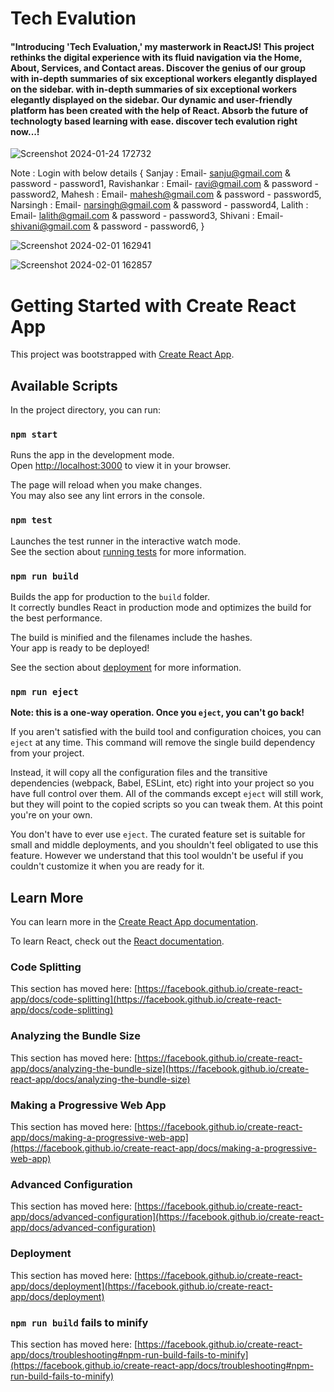 # Tech Evalution

#### "Introducing 'Tech Evaluation,' my masterwork in ReactJS! This project rethinks the digital experience with its fluid navigation via the Home, About, Services, and Contact areas. Discover the genius of our group with in-depth summaries of six exceptional workers elegantly displayed on the sidebar. with in-depth summaries of six exceptional workers elegantly displayed on the sidebar. Our dynamic and user-friendly platform has been created with the help of React. Absorb the future of technologty based learning with ease.  discover tech evalution right now...! 


![Screenshot 2024-01-24 172732](https://github.com/sanjaymaraboina/TechEvalution/assets/153506569/27bf2e4d-9e90-4718-99f5-b79ba43a49bc)

Note : Login with below details {
Sanjay : Email- sanju@gmail.com & password - password1,
Ravishankar : Email- ravi@gmail.com & password - password2,
Mahesh : Email- mahesh@gmail.com & password - password5,
Narsingh : Email- narsingh@gmail.com & password - password4,
Lalith : Email- lalith@gmail.com & password - password3,
Shivani : Email- shivani@gmail.com & password - password6,
}

![Screenshot 2024-02-01 162941](https://github.com/sanjaymaraboina/TechEvalution/assets/153506569/5035030e-ebc4-4640-b0ec-1ae340df8b5e)

![Screenshot 2024-02-01 162857](https://github.com/sanjaymaraboina/TechEvalution/assets/153506569/fe843885-0155-44d4-93f3-4e9cd91365a9)


# Getting Started with Create React App

This project was bootstrapped with [Create React App](https://github.com/facebook/create-react-app).

## Available Scripts

In the project directory, you can run:

### `npm start`

Runs the app in the development mode.\
Open [http://localhost:3000](http://localhost:3000) to view it in your browser.

The page will reload when you make changes.\
You may also see any lint errors in the console.

### `npm test`

Launches the test runner in the interactive watch mode.\
See the section about [running tests](https://facebook.github.io/create-react-app/docs/running-tests) for more information.

### `npm run build`

Builds the app for production to the `build` folder.\
It correctly bundles React in production mode and optimizes the build for the best performance.

The build is minified and the filenames include the hashes.\
Your app is ready to be deployed!

See the section about [deployment](https://facebook.github.io/create-react-app/docs/deployment) for more information.

### `npm run eject`

**Note: this is a one-way operation. Once you `eject`, you can't go back!**

If you aren't satisfied with the build tool and configuration choices, you can `eject` at any time. This command will remove the single build dependency from your project.

Instead, it will copy all the configuration files and the transitive dependencies (webpack, Babel, ESLint, etc) right into your project so you have full control over them. All of the commands except `eject` will still work, but they will point to the copied scripts so you can tweak them. At this point you're on your own.

You don't have to ever use `eject`. The curated feature set is suitable for small and middle deployments, and you shouldn't feel obligated to use this feature. However we understand that this tool wouldn't be useful if you couldn't customize it when you are ready for it.

## Learn More

You can learn more in the [Create React App documentation](https://facebook.github.io/create-react-app/docs/getting-started).

To learn React, check out the [React documentation](https://reactjs.org/).

### Code Splitting

This section has moved here: [https://facebook.github.io/create-react-app/docs/code-splitting](https://facebook.github.io/create-react-app/docs/code-splitting)

### Analyzing the Bundle Size

This section has moved here: [https://facebook.github.io/create-react-app/docs/analyzing-the-bundle-size](https://facebook.github.io/create-react-app/docs/analyzing-the-bundle-size)

### Making a Progressive Web App

This section has moved here: [https://facebook.github.io/create-react-app/docs/making-a-progressive-web-app](https://facebook.github.io/create-react-app/docs/making-a-progressive-web-app)

### Advanced Configuration

This section has moved here: [https://facebook.github.io/create-react-app/docs/advanced-configuration](https://facebook.github.io/create-react-app/docs/advanced-configuration)

### Deployment

This section has moved here: [https://facebook.github.io/create-react-app/docs/deployment](https://facebook.github.io/create-react-app/docs/deployment)

### `npm run build` fails to minify

This section has moved here: [https://facebook.github.io/create-react-app/docs/troubleshooting#npm-run-build-fails-to-minify](https://facebook.github.io/create-react-app/docs/troubleshooting#npm-run-build-fails-to-minify)
